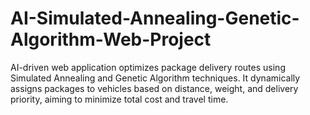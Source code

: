 # AI-Simulated-Annealing-Genetic-Algorithm-Web-Project
AI-driven web application optimizes package delivery routes using Simulated Annealing and Genetic Algorithm techniques. It dynamically assigns packages to vehicles based on distance, weight, and delivery priority, aiming to minimize total cost and travel time.
